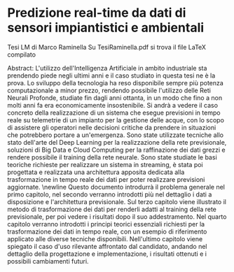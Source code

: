# Predizione real-time da dati di sensori impiantistici e ambientali
Tesi LM di Marco Raminella
Su TesiRaminella.pdf si trova il file LaTeX compilato

Abstract:
L'utilizzo dell'Intelligenza Artificiale in ambito industriale sta prendendo piede negli ultimi anni e il caso studiato in questa tesi ne è la prova. Lo sviluppo della tecnologia ha reso disponibile sempre più potenza computazionale a minor prezzo, rendendo possibile l'utilizzo delle Reti Neurali Profonde, studiate fin dagli anni ottanta, in un modo che fino a non molti anni fa era economicamente insostenibile. Si andrà a vedere il caso concreto della realizzazione di un sistema che esegue previsioni in tempo reale su telemetrie di un impianto per la gestione delle acque, con lo scopo di assistere gli operatori nelle decisioni critiche da prendere in situazioni che potrebbero portare a un'emergenza. Sono state utilizzate tecniche allo stato dell'arte del Deep Learning per la realizzazione della rete previsionale, soluzioni di Big Data e Cloud Computing per la raffinazione dei dati grezzi e rendere possibile il training della rete neurale. Sono state studiate le basi teoriche richieste per realizzare un sistema in streaming, è stata poi progettata e realizzata una architettura apposita dedicata alla trasformazione in tempo reale dei dati per poter realizzare previsioni aggiornate.  \newline Questo documento introdurrà il problema generale nel primo capitolo, nel secondo verranno introdotti più nel dettaglio i dati a disposizione e l'architettura previsionale. Sul terzo capitolo viene illustrato il metodo di trasformazione dei dati per renderli adatti al training della rete previsionale, per poi vedere i risultati dopo il suo addestramento. Nel quarto capitolo verranno introdotti i principi teorici essenziali richiesti per la trasformazione dei dati in tempo reale, con un esempio di riferimento applicato alle diverse tecniche disponibili. Nell'ultimo capitolo viene spiegato il caso d'uso rilevante affrontato dal candidato, andando nel dettaglio della progettazione e implementazione, i risultati ottenuti e i possibili cambiamenti futuri.
